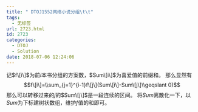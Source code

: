 ```yaml
---
title: " DTOJ1552网络小说分组\t\t"
tags:
  - 无标签
url: 2723.html
id: 2723
categories:
  - DTOJ
  - Solution
date: 2018-07-06 12:24:06
---
```


记$f\[i\]$为前$i$本书分组的方案数，$Sum\[i\]$为喜爱值的前缀和。 那么显然有 $$f\[i\]=\\sum_{j=1}^{i-1}f\[j\](Sum\[i\]-Sum\[j\]\\geqslant 0)$$ 那么可以转移过来的$j$的$Sum\[j\]$是一段连续的区间。 将$Sum$离散化一下，以$Sum$为下标建树状数组，维护$f$值的和即可。